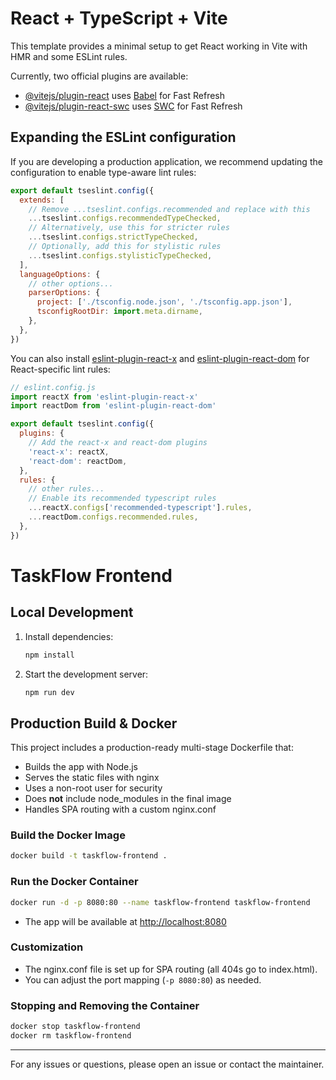 # React + TypeScript + Vite

This template provides a minimal setup to get React working in Vite with HMR and some ESLint rules.

Currently, two official plugins are available:

- [@vitejs/plugin-react](https://github.com/vitejs/vite-plugin-react/blob/main/packages/plugin-react) uses [Babel](https://babeljs.io/) for Fast Refresh
- [@vitejs/plugin-react-swc](https://github.com/vitejs/vite-plugin-react/blob/main/packages/plugin-react-swc) uses [SWC](https://swc.rs/) for Fast Refresh

## Expanding the ESLint configuration

If you are developing a production application, we recommend updating the configuration to enable type-aware lint rules:

```js
export default tseslint.config({
  extends: [
    // Remove ...tseslint.configs.recommended and replace with this
    ...tseslint.configs.recommendedTypeChecked,
    // Alternatively, use this for stricter rules
    ...tseslint.configs.strictTypeChecked,
    // Optionally, add this for stylistic rules
    ...tseslint.configs.stylisticTypeChecked,
  ],
  languageOptions: {
    // other options...
    parserOptions: {
      project: ['./tsconfig.node.json', './tsconfig.app.json'],
      tsconfigRootDir: import.meta.dirname,
    },
  },
})
```

You can also install [eslint-plugin-react-x](https://github.com/Rel1cx/eslint-react/tree/main/packages/plugins/eslint-plugin-react-x) and [eslint-plugin-react-dom](https://github.com/Rel1cx/eslint-react/tree/main/packages/plugins/eslint-plugin-react-dom) for React-specific lint rules:

```js
// eslint.config.js
import reactX from 'eslint-plugin-react-x'
import reactDom from 'eslint-plugin-react-dom'

export default tseslint.config({
  plugins: {
    // Add the react-x and react-dom plugins
    'react-x': reactX,
    'react-dom': reactDom,
  },
  rules: {
    // other rules...
    // Enable its recommended typescript rules
    ...reactX.configs['recommended-typescript'].rules,
    ...reactDom.configs.recommended.rules,
  },
})
```

# TaskFlow Frontend

## Local Development

1. Install dependencies:
   ```bash
   npm install
   ```
2. Start the development server:
   ```bash
   npm run dev
   ```

## Production Build & Docker

This project includes a production-ready multi-stage Dockerfile that:
- Builds the app with Node.js
- Serves the static files with nginx
- Uses a non-root user for security
- Does **not** include node_modules in the final image
- Handles SPA routing with a custom nginx.conf

### Build the Docker Image

```bash
docker build -t taskflow-frontend .
```

### Run the Docker Container

```bash
docker run -d -p 8080:80 --name taskflow-frontend taskflow-frontend
```

- The app will be available at [http://localhost:8080](http://localhost:8080)

### Customization
- The nginx.conf file is set up for SPA routing (all 404s go to index.html).
- You can adjust the port mapping (`-p 8080:80`) as needed.

### Stopping and Removing the Container

```bash
docker stop taskflow-frontend
docker rm taskflow-frontend
```

---

For any issues or questions, please open an issue or contact the maintainer.
